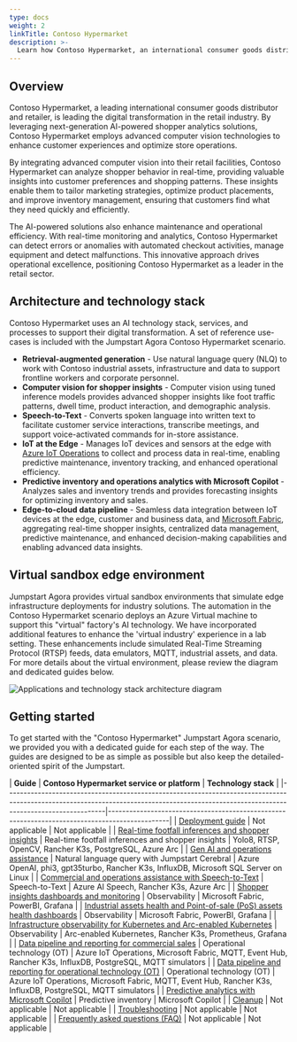 ```yaml
---
type: docs
weight: 2
linkTitle: Contoso Hypermarket
description: >-
  Learn how Contoso Hypermarket, an international consumer goods distributor and retailer, implements an AI-enhanced cloud-to-edge strategy with computer vision, next-gen language models, data pipelines, Microsoft Fabric, and Azure Arc.
---
```


## Overview

Contoso Hypermarket, a leading international consumer goods distributor and retailer, is leading the digital transformation in the retail industry. By leveraging next-generation AI-powered shopper analytics solutions, Contoso Hypermarket employs advanced computer vision technologies to enhance customer experiences and optimize store operations.

By integrating advanced computer vision into their retail facilities, Contoso Hypermarket can analyze shopper behavior in real-time, providing valuable insights into customer preferences and shopping patterns. These insights enable them to tailor marketing strategies, optimize product placements, and improve inventory management, ensuring that customers find what they need quickly and efficiently.

The AI-powered solutions also enhance maintenance and operational efficiency. With real-time monitoring and analytics, Contoso Hypermarket can detect errors or anomalies with automated checkout activities, manage equipment and detect malfunctions. This innovative approach drives operational excellence, positioning Contoso Hypermarket as a leader in the retail sector.

## Architecture and technology stack

Contoso Hypermarket uses an AI technology stack, services, and processes to support their digital transformation. A set of reference use-cases is included with the Jumpstart Agora Contoso Hypermarket scenario.

- **Retrieval-augmented generation** - Use natural language query (NLQ) to work with Contoso industrial assets, infrastructure and data to support frontline workers and corporate personnel.
- **Computer vision for shopper insights** - Computer vision using tuned inference models provides advanced shopper insights like foot traffic patterns, dwell time, product interaction, and demographic analysis.
- **Speech-to-Text** - Converts spoken language into written text to facilitate customer service interactions, transcribe meetings, and support voice-activated commands for in-store assistance.
- **IoT at the Edge** - Manages IoT devices and sensors at the edge with [Azure IoT Operations](https://learn.microsoft.com/azure/iot-operations/overview-iot-operations) to collect and process data in real-time, enabling predictive maintenance, inventory tracking, and enhanced operational efficiency.
- **Predictive inventory and operations analytics with Microsoft Copilot** - Analyzes sales and inventory trends and provides forecasting insights for optimizing inventory and sales.
- **Edge-to-cloud data pipeline** - Seamless data integration between IoT devices at the edge, customer and business data, and [Microsoft Fabric](https://www.microsoft.com/microsoft-fabric), aggregating real-time shopper insights, centralized data management, predictive maintenance, and enhanced decision-making capabilities and enabling advanced data insights.

## Virtual sandbox edge environment

Jumpstart Agora provides virtual sandbox environments that simulate edge infrastructure deployments for industry solutions. The automation in the Contoso Hypermarket scenario deploys an Azure Virtual machine to support this "virtual" factory's AI technology. We have incorporated additional features to enhance the 'virtual industry' experience in a lab setting. These enhancements include simulated Real-Time Streaming Protocol (RTSP) feeds, data emulators, MQTT, industrial assets, and data. For more details about the virtual environment, please review the diagram and dedicated guides below.

![Applications and technology stack architecture diagram](./img/simulation_stack.png)

## Getting started

To get started with the "Contoso Hypermarket" Jumpstart Agora scenario, we provided you with a dedicated guide for each step of the way. The guides are designed to be as simple as possible but also keep the detailed-oriented spirit of the Jumpstart.

| **Guide**  | **Contoso Hypermarket service or platform** | **Technology stack** |
|----------------------------------------------------------------------------------------------------------------------------------------------------------------------------------------|-----------------------------------------------------------------------------------------------|
| [Deployment guide](../contoso_hypermarket/deployment/) | Not applicable | Not applicable |
| [Real-time footfall inferences and shopper insights](../contoso_hypermarket/shopper_insights/) | Real-time footfall inferences and shopper insights | Yolo8, RTSP, OpenCV, Rancher K3s, PostgreSQL, Azure Arc  |
| [Gen AI and operations assistance](../contoso_hypermarket/cerebral/) | Natural language query with Jumpstart Cerebral | Azure OpenAI, phi3, gpt35turbo, Rancher K3s, InfluxDB, Microsoft SQL Server on Linux |
| [Commercial and operations assistance with Speech-to-Text](../contoso_hypermarket/speech_to_text/) | Speech-to-Text  | Azure AI Speech, Rancher K3s, Azure Arc |
| [Shopper insights dashboards and monitoring](../contoso_hypermarket/observability/) | Observability | Microsoft Fabric, PowerBI, Grafana  |
| [Industrial assets health and Point-of-sale (PoS) assets health dashboards](../contoso_hypermarket/observability/) | Observability | Microsoft Fabric, PowerBI, Grafana |
| [Infrastructure observability for Kubernetes and Arc-enabled Kubernetes](../contoso_hypermarket/observability/) | Observability | Arc-enabled Kubernetes, Rancher K3s, Prometheus, Grafana  |
| [Data pipeline and reporting for commercial sales](../contoso_hypermarket/data_pipeline/commerical/) | Operational technology (OT) | Azure IoT Operations, Microsoft Fabric, MQTT, Event Hub, Rancher K3s, InfluxDB, PostgreSQL, MQTT simulators |
| [Data pipeline and reporting for operational technology (OT)](../contoso_hypermarket/data_pipeline/operational/) | Operational technology (OT) | Azure IoT Operations, Microsoft Fabric, MQTT, Event Hub, Rancher K3s, InfluxDB, PostgreSQL, MQTT simulators |
| [Predictive analytics with Microsoft Copilot](../contoso_hypermarket/predictive_analytics/) | Predictive inventory | Microsoft Copilot |
| [Cleanup](../contoso_hypermarket/cleanup/) | Not applicable | Not applicable |
| [Troubleshooting](../contoso_hypermarket/troubleshooting/) | Not applicable  | Not applicable |
| [Frequently asked questions (FAQ)](../../faq/) | Not applicable  | Not applicable |
